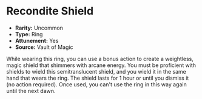 # Recondite Shield

- **Rarity:** Uncommon
- **Type:** Ring
- **Attunement:** Yes
- **Source:** Vault of Magic

While wearing this ring, you can use a bonus action to create a weightless, magic shield that shimmers with arcane energy. You must be proficient with shields to wield this semitranslucent shield, and you wield it in the same hand that wears the ring. The shield lasts for 1 hour or until you dismiss it (no action required). Once used, you can't use the ring in this way again until the next dawn.
